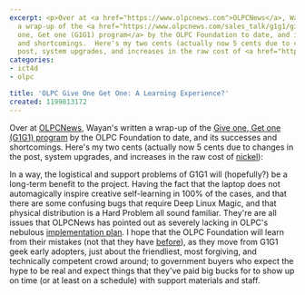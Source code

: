 ```yaml
---
excerpt: <p>Over at <a href="https://www.olpcnews.com">OLPCNews</a>, Wayan's written
  a wrap-up of the <a href="https://www.olpcnews.com/sales_talk/g1g1/give_one_get_one_olpc_success.html">Give
  one, Get one (G1G1) program</a> by the OLPC Foundation to date, and its successes
  and shortcomings.  Here's my two cents (actually now 5 cents due to changes in the
  post, system upgrades, and increases in the raw cost of <a href="https://www.olpcnews.com/sales_talk/price/olpc_uruguay_205_dollars_laptop.html">nickel</a>):</p>
categories:
- ict4d
- olpc

title: 'OLPC Give One Get One: A Learning Experience?'
created: 1199813172
---
```

<p>Over at <a href="https://www.olpcnews.com">OLPCNews</a>, Wayan's written a wrap-up of the <a href="https://www.olpcnews.com/sales_talk/g1g1/give_one_get_one_olpc_success.html">Give one, Get one (G1G1) program</a> by the OLPC Foundation to date, and its successes and shortcomings.  Here's my two cents (actually now 5 cents due to changes in the post, system upgrades, and increases in the raw cost of <a href="https://www.olpcnews.com/sales_talk/price/olpc_uruguay_205_dollars_laptop.html">nickel</a>):</p>

<p>In a way, the logistical and support problems of G1G1 will (hopefully?) be a long-term benefit to the project.  Having the fact that the laptop does not automagically inspire creative self-learning in 100% of the cases, and that there are some confusing bugs that require Deep Linux Magic, and that physical distribution is a Hard Problem all sound familiar.  They're are all issues that OLPCNews has pointed out as severely lacking in OLPC's nebulous <a href="https://www.olpcnews.com/implementation/plan/">implementation plan</a>.  I hope that the OLPC Foundation will learn from their mistakes (not that they have <a href="https://www.joncamfield.com/blog/2007.07/blasts_from_the_past.html">before</a>), as they move from G1G1 geek early adopters, just about the friendliest, most forgiving, and technically competent crowd around; to government buyers who expect the hype to be real and expect things that they've paid big bucks for to show up on time (or at least on a schedule) with support materials and staff.</p>
